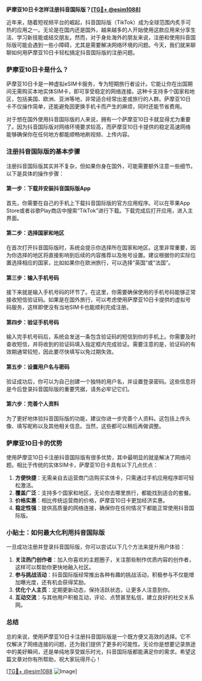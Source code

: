 **萨摩亚10日卡怎样注册抖音国际版？[[TG💪+ @esim1088](https://t.me/s/esim1088)]**

近年来，随着短视频平台的崛起，抖音国际版（TikTok）成为全球范围内炙手可热的应用之一。无论是在国内还是国外，越来越多的人开始使用这款应用来分享生活、学习新技能或结交朋友。然而，对于身处海外的朋友来说，注册和使用抖音国际版可能会遇到一些小障碍，尤其是需要解决网络环境的问题。今天，我们就来聊聊如何用萨摩亚10日卡轻松搞定抖音国际版的注册问题。

### 萨摩亚10日卡是什么？

萨摩亚10日卡是一种虚拟eSIM卡服务，专为短期旅行者设计。它能让你在出国期间无需购买本地实体SIM卡，即可享受稳定的网络连接。这种卡支持多个国家和地区，包括美国、欧洲、亚洲等地，非常适合经常出差或旅行的人群。萨摩亚10日卡不仅操作简单，还能避免因更换手机卡而产生的麻烦，同时还能节省费用。

对于想在国外使用抖音国际版的人来说，拥有一个萨摩亚10日卡就显得尤为重要了。因为抖音国际版对网络环境要求较高，而萨摩亚10日卡提供的稳定高速网络能够确保你在任何地方都能顺畅地刷视频、上传内容。

### 注册抖音国际版的基本步骤

注册抖音国际版其实并不复杂，但如果你身在国外，可能需要额外注意一些细节。以下是具体的操作步骤：

#### 第一步：下载并安装抖音国际版App

首先，你需要在自己的手机上下载抖音国际版的官方应用程序。可以在苹果App Store或者谷歌Play商店中搜索“TikTok”进行下载。下载完成后打开应用，进入主界面。

#### 第二步：选择国家和地区

在首次打开抖音国际版时，系统会提示你选择所在国家和地区。这里非常重要，因为你选择的地区将直接影响到后续的内容推荐以及账号设置。建议根据你的实际位置选择相应的国家，比如如果你在欧洲旅行，可以选择“英国”或“法国”。

#### 第三步：输入手机号码

接下来就是输入手机号码的环节了。在这里，你需要确保使用的手机号码能够正常接收短信验证码。如果是在国外旅行，可以考虑使用萨摩亚10日卡提供的虚拟号码服务，这样即使没有当地SIM卡也能顺利完成注册。

#### 第四步：验证手机号码

输入完手机号码后，系统会发送一条包含验证码的短信到你的手机上。你需要及时查收短信，并将收到的验证码填入指定框内完成验证。需要注意的是，验证码的有效期通常较短，因此要尽快填写以免过期失效。

#### 第五步：设置用户名与密码

验证成功后，你可以为自己创建一个独特的用户名，并设置登录密码。这些信息将是今后登录抖音国际版的重要凭据，请务必牢记它们。

#### 第六步：完善个人资料

为了更好地体验抖音国际版的功能，建议你进一步完善个人资料。这包括上传头像、填写昵称以及其他相关信息。当然，这些都可以稍后再做调整。

### 萨摩亚10日卡的优势

使用萨摩亚10日卡注册抖音国际版有很多优势，其中最明显的就是解决了网络问题。相比于传统的实体SIM卡，萨摩亚10日卡具有以下几点优点：

1. **方便快捷**：无需亲自去运营商门店购买实体卡，只需通过手机应用程序即可轻松激活。
2. **覆盖广泛**：支持多个国家和地区，无论你去哪里旅行，都能找到适合的套餐。
3. **价格实惠**：相比传统运营商的价格，萨摩亚10日卡更加经济实惠。
4. **稳定性强**：提供高质量的网络连接，确保你在任何情况下都能正常使用抖音国际版。

### 小贴士：如何最大化利用抖音国际版

一旦成功注册并登录抖音国际版，你可以尝试以下几个方法来提升用户体验：

1. **关注热门创作者**：加入你喜欢的主题圈子，关注那些制作优质内容的创作者，这样可以帮助你更快地融入社区。
2. **参与挑战活动**：抖音国际版经常推出各种有趣的挑战活动，积极参与不仅能增加曝光度，还有机会获得奖励。
3. **优化个人主页**：定期更新动态，保持活跃状态，让更多人注意到你。
4. **互动交流**：与其他用户积极互动，评论、点赞甚至私信，建立良好的社交关系网。

### 总结

总的来说，使用萨摩亚10日卡注册抖音国际版是一个既方便又高效的选择。它不仅解决了网络连接的问题，还为我们提供了更多的可能性。无论你是想要记录旅途中的美好瞬间，还是单纯地享受娱乐时光，抖音国际版都能满足你的需求。希望这篇文章对你有所帮助，祝大家玩得开心！

[[TG💪+ @esim1088](https://t.me/s/esim1088) ![Image](https://i.postimg.cc/4NQfJmqS/Snipaste-2025-05-13-00-14-12.png)]